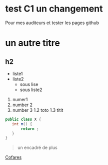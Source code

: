 # test C1 un changement
Pour mes auditeurs et tester les pages github

# un autre titre 

## h2

* liste1
* liste2
  * sous lise
  * sous liste2
  
  
1. numer1
1. number 2
1. number 3
   1.2 toto
   1.3 titit
   
   
```java
public class X {
   int m() {
       return ;
   }
}
```

> un encadré
> de plus

[Cofares](http://www.cofares.net)


